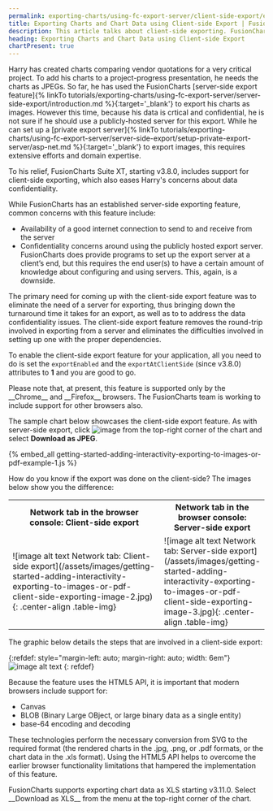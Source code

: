 ```yaml
---
permalink: exporting-charts/using-fc-export-server/client-side-export/exporting-to-images-or-pdf-using-client-side-exporting.html
title: Exporting Charts and Chart Data using Client-side Export | FusionCharts
description: This article talks about client-side exporting. FusionCharts has support for exporting to images or PDF using client-side exporting.
heading: Exporting Charts and Chart Data using Client-side Export
chartPresent: true
---
```


Harry has created charts comparing vendor quotations for a very critical project. To add his charts to a project-progress presentation, he needs the charts as JPEGs. So far, he has used the FusionCharts [server-side export feature]{% linkTo tutorials/exporting-charts/using-fc-export-server/server-side-export/introduction.md %}{:target='_blank'} to export his charts as images. However this time, because his data is crtical and confidential, he is not sure if he should use a publicly-hosted server for this export. While he can set up a [private export server]{% linkTo tutorials/exporting-charts/using-fc-export-server/server-side-export/setup-private-export-server/asp-net.md %}{:target='_blank'} to export images, this requires extensive efforts and domain expertise. 

To his relief, FusionCharts Suite XT, starting v3.8.0, includes support for client-side exporting, which also eases Harry's concerns about data confidentiality.

While FusionCharts has an established server-side exporting feature, common concerns with this feature include:

* Availability of a good internet connection to send to and receive from the server
* Confidentiality concerns around using the publicly hosted export server. 
FusionCharts does provide programs to set up the export server at a client’s end, but this requires the end user(s) to have a certain amount of knowledge about configuring and using servers. This, again, is a downside. 

The primary need for coming up with the client-side export feature  was to eliminate the need of a server for exporting, thus bringing down the turnaround time it takes for an export, as well as to to address the data confidentiality issues. The client-side export feature removes the round-trip involved in exporting from a  server and eliminates the difficulties involved in setting up one with the proper dependencies.

To enable the client-side export feature for your application, all you need to do is set the `exportEnabled` and the `exportAtClientSide` (since v3.8.0) attributes to __1__ and you are good to go.

<p class="text-info">
Please note that, at present, this feature is supported only by the __Chrome__ and __Firefox__ browsers. The FusionCharts team is working to include support for other browsers also.
</p>

The sample chart below showcases the client-side export feature. As with server-side export, click ![image](/assets/images/exporting-as-image-and-pdf-export-button.jpg) from the top-right corner of the chart and select __Download as JPEG__.

{% embed_all getting-started-adding-interactivity-exporting-to-images-or-pdf-example-1.js %}

How do you know if the export was done on the client-side? The images below show you the difference:

<table>
	<tr>
		<th style="width: 90%; "> <center> Network tab in the browser console: Client-side export </center> </th>
		<th style="width: 90%"> <center> Network tab in the browser console: Server-side export </center> </th>		
	</tr>
	<tr>
		<td style="width: 90"> ![image alt text Network tab: Client-side export](/assets/images/getting-started-adding-interactivity-exporting-to-images-or-pdf-client-side-exporting-image-2.jpg){: .center-align .table-img} </td>
		<td style="width: 90%"> ![image alt text Network tab: Server-side export](/assets/images/getting-started-adding-interactivity-exporting-to-images-or-pdf-client-side-exporting-image-3.jpg){: .center-align .table-img} </td>
	</tr>
</table>

The graphic below details the steps that are involved in a client-side export:

{:refdef: style="margin-left: auto; margin-right: auto; width: 6em"}
![image alt text](/assets/images/exporting-to-images-or-pdf-client-side-exporting-steps.png)
{: refdef}

Because the feature uses the HTML5 API, it is important that modern browsers include support for:

* Canvas
* BLOB (Binary Large OBject, or large binary data as a single entity)
* base-64 encoding and decoding

These technologies perform the necessary conversion from SVG to the required format (the rendered charts in the .jpg, .png, or .pdf formats, or the chart data in the .xls format). Using the HTML5 API helps to overcome the earlier browser functionality limitations that hampered the implementation of this feature.

<p class="text-info"> FusionCharts supports exporting chart data as XLS starting v3.11.0. Select __Download as XLS__ from the menu at the top-right corner of the chart. </p>